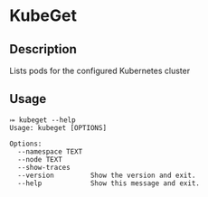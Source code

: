# KubeGet

## Description
Lists pods for the configured Kubernetes cluster

## Usage
```
⤅ kubeget --help
Usage: kubeget [OPTIONS]

Options:
  --namespace TEXT
  --node TEXT
  --show-traces
  --version         Show the version and exit.
  --help            Show this message and exit.

```
